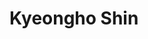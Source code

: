 # Kyeongho Shin

<!--Hi I'm Shin born in Republic of Korea
I took bachelor of science in computer science in Sain Louis University (CICMl, PH) 

Took internship in VIVIXX ACADEMY as full stack stester for their new CMS.

Currently working on Phase-->

<!--
**SHINKHO/SHINKHO** is a ✨ _special_ ✨ repository because its `README.md` (this file) appears on your GitHub profile.

Here are some ideas to get you started:

- 🔭 I’m currently working on ...
- 🌱 I’m currently learning ...
- 👯 I’m looking to collaborate on ...
- 🤔 I’m looking for help with ...
- 💬 Ask me about ...
- 📫 How to reach me: ...
- 😄 Pronouns: ...
- ⚡ Fun fact: ...
-->
